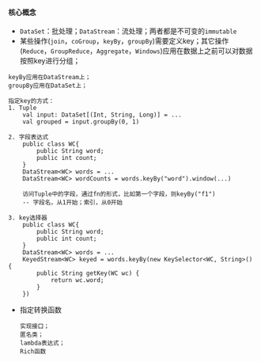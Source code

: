 #### 核心概念



* `DataSet`：批处理；`DataStream`：流处理；两者都是不可变的`immutable`
* 某些操作(`join`，`coGroup`，`keyBy`，`groupBy`)需要定义key；其它操作(`Reduce`，`GroupReduce`，`Aggregate`，`Windows`)应用在数据上之前可以对数据按照key进行分组；

```
keyBy应用在DataStream上；
groupBy应用在DataSet上；

指定key的方式：
1. Tuple
	val input: DataSet[(Int, String, Long)] = ...
	val grouped = input.groupBy(0, 1)

2. 字段表达式
	public class WC{
		public String word;
		public int count;
	}
	DataStream<WC> words = ...
	DataStream<WC> wordCounts = words.keyBy("word").window(...)
	
	访问Tuple中的字段，通过fn的形式，比如第一个字段，则keyBy("f1")
	-- 字段名，从1开始；索引，从0开始
	
3. key选择器
	public class WC{
		public String word;
		public int count;
	}
	DataStream<WC> words = ...
	KeyedStream<WC> keyed = words.keyBy(new KeySelector<WC, String>() {
		public String getKey(WC wc) {
			return wc.word;
		}
	})
```

* 指定转换函数

  ```
  实现接口；
  匿名类；
  lambda表达式；
  Rich函数
  
  ```

  